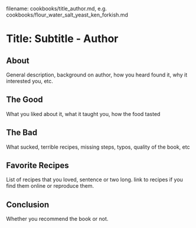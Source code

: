 filename: cookbooks/title_author.md, e.g. cookbooks/flour_water_salt_yeast_ken_forkish.md

# Title: Subtitle - Author


## About
General description, background on author, how you heard found it, why it interested you, etc.


## The Good
What you liked about it, what it taught you, how the food tasted


## The Bad
What sucked, terrible recipes, missing steps, typos, quality of the book, etc


## Favorite Recipes
List of recipes that you loved, sentence or two long. link to recipes if you find them online or reproduce them.


## Conclusion
Whether you recommend the book or not.
